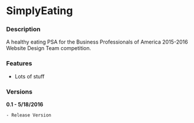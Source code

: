 # SimplyEating

### Description
A healthy eating PSA for the Business Professionals of America 2015-2016 Website Design Team competition.

### Features
* Lots of stuff

### Versions
**0.1 - 5/18/2016**
```sh
- Release Version
```
